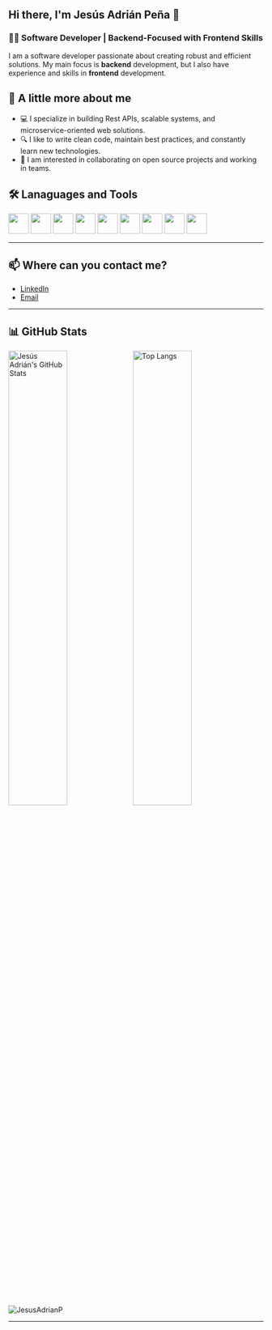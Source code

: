 ## Hi there, I'm Jesús Adrián Peña 👋

### 🧑‍💻 Software Developer | Backend-Focused with Frontend Skills
I am a software developer passionate about creating robust and efficient solutions. My main focus is **backend** development, but I also have experience and skills in **frontend** development.

## 🚀 A little more about me

- 💻 I specialize in building Rest APIs, scalable systems, and microservice-oriented web solutions.
- 🔍 I like to write clean code, maintain best practices, and constantly learn new technologies.
- 🤝 I am interested in collaborating on open source projects and working in teams.

## 🛠️ Lanaguages and Tools

<p>
  <img src="https://cdn.jsdelivr.net/gh/devicons/devicon/icons/python/python-original.svg" width="40" height="40" />
  <img src="https://cdn.jsdelivr.net/gh/devicons/devicon/icons/django/django-plain.svg" width="40" height="40" />
  <img src="https://cdn.jsdelivr.net/gh/devicons/devicon/icons/fastapi/fastapi-original-wordmark.svg" width="40" height="40" /> 
  <img src="https://cdn.jsdelivr.net/gh/devicons/devicon/icons/postgresql/postgresql-original.svg" width="40" height="40" />
  <img src="https://cdn.jsdelivr.net/gh/devicons/devicon/icons/javascript/javascript-original.svg" width="40" height="40" />  
  <img src="https://cdn.jsdelivr.net/gh/devicons/devicon/icons/vuejs/vuejs-original.svg" width="40" height="40" />  
  <img src="https://cdn.jsdelivr.net/gh/devicons/devicon/icons/html5/html5-original.svg" width="40" height="40" />  
  <img src="https://cdn.jsdelivr.net/gh/devicons/devicon/icons/css3/css3-original.svg" width="40" height="40" /> 
  <img src="https://cdn.jsdelivr.net/gh/devicons/devicon/icons/git/git-original.svg" width="40" height="40" />
</p>

---

## 📫 Where can you contact me?

- [LinkedIn](https://www.linkedin.com/in/JesusAdrianP)
- [Email](mailto:pena47337@gmail.com)

---

## 📊 GitHub Stats

<p float="left">
  <img src="https://github-readme-stats.vercel.app/api?username=JesusAdrianP&show_icons=true&theme=tokyonight" alt="Jesús Adrián's GitHub Stats" width="48%" />
  <img src="https://github-readme-stats.vercel.app/api/top-langs/?username=JesusAdrianP&layout=compact&theme=tokyonight" alt="Top Langs" width="48%" />
</p>

<p><img align="center" src="https://github-readme-streak-stats.herokuapp.com/?user=JesusAdrianP&" alt="JesusAdrianP" /></p>

---
